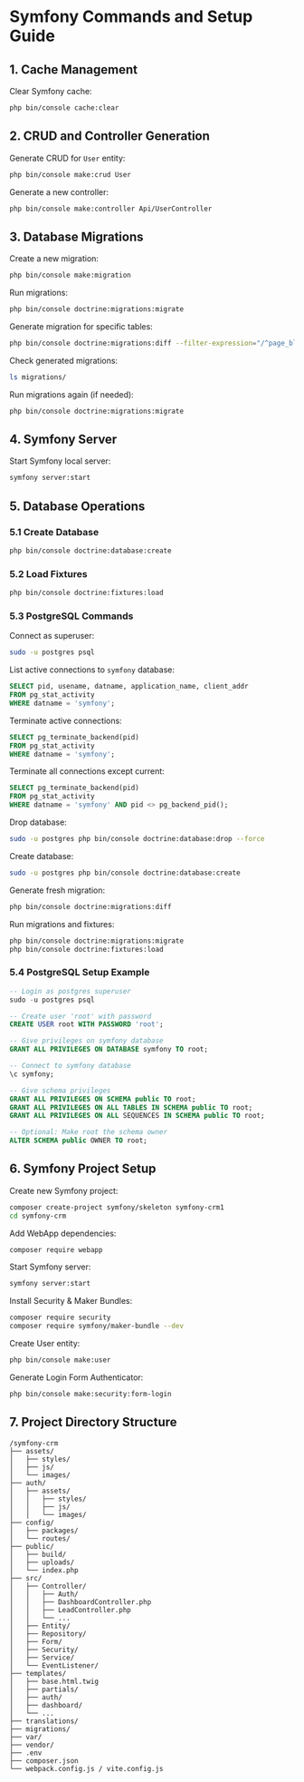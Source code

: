 # Symfony Commands and Setup Guide

## 1. Cache Management

Clear Symfony cache:

```bash
php bin/console cache:clear
````

## 2. CRUD and Controller Generation

Generate CRUD for `User` entity:

```bash
php bin/console make:crud User
```

Generate a new controller:

```bash
php bin/console make:controller Api/UserController
```

## 3. Database Migrations

Create a new migration:

```bash
php bin/console make:migration
```

Run migrations:

```bash
php bin/console doctrine:migrations:migrate
```

Generate migration for specific tables:

```bash
php bin/console doctrine:migrations:diff --filter-expression="/^page_block$/"
```

Check generated migrations:

```bash
ls migrations/
```

Run migrations again (if needed):

```bash
php bin/console doctrine:migrations:migrate
```

## 4. Symfony Server

Start Symfony local server:

```bash
symfony server:start
```

## 5. Database Operations

### 5.1 Create Database

```bash
php bin/console doctrine:database:create
```

### 5.2 Load Fixtures

```bash
php bin/console doctrine:fixtures:load
```

### 5.3 PostgreSQL Commands

Connect as superuser:

```bash
sudo -u postgres psql
```

List active connections to `symfony` database:

```sql
SELECT pid, usename, datname, application_name, client_addr 
FROM pg_stat_activity 
WHERE datname = 'symfony';
```

Terminate active connections:

```sql
SELECT pg_terminate_backend(pid) 
FROM pg_stat_activity 
WHERE datname = 'symfony';
```

Terminate all connections except current:

```sql
SELECT pg_terminate_backend(pid)
FROM pg_stat_activity
WHERE datname = 'symfony' AND pid <> pg_backend_pid();
```

Drop database:

```bash
sudo -u postgres php bin/console doctrine:database:drop --force
```

Create database:

```bash
sudo -u postgres php bin/console doctrine:database:create
```

Generate fresh migration:

```bash
php bin/console doctrine:migrations:diff
```

Run migrations and fixtures:

```bash
php bin/console doctrine:migrations:migrate
php bin/console doctrine:fixtures:load
```

### 5.4 PostgreSQL Setup Example

```sql
-- Login as postgres superuser
sudo -u postgres psql

-- Create user 'root' with password
CREATE USER root WITH PASSWORD 'root';

-- Give privileges on symfony database
GRANT ALL PRIVILEGES ON DATABASE symfony TO root;

-- Connect to symfony database
\c symfony;

-- Give schema privileges
GRANT ALL PRIVILEGES ON SCHEMA public TO root;
GRANT ALL PRIVILEGES ON ALL TABLES IN SCHEMA public TO root;
GRANT ALL PRIVILEGES ON ALL SEQUENCES IN SCHEMA public TO root;

-- Optional: Make root the schema owner
ALTER SCHEMA public OWNER TO root;
```

## 6. Symfony Project Setup

Create new Symfony project:

```bash
composer create-project symfony/skeleton symfony-crm1
cd symfony-crm
```

Add WebApp dependencies:

```bash
composer require webapp
```

Start Symfony server:

```bash
symfony server:start
```

Install Security & Maker Bundles:

```bash
composer require security
composer require symfony/maker-bundle --dev
```

Create User entity:

```bash
php bin/console make:user
```

Generate Login Form Authenticator:

```bash
php bin/console make:security:form-login
```

## 7. Project Directory Structure

```
/symfony-crm
├── assets/                     
│   ├── styles/                 
│   ├── js/                     
│   └── images/
├── auth/
│   ├── assets/                 
│   │   ├── styles/             
│   │   ├── js/                 
│   │   └── images/
├── config/                     
│   ├── packages/               
│   └── routes/                 
├── public/                     
│   ├── build/                  
│   ├── uploads/                
│   └── index.php               
├── src/
│   ├── Controller/             
│   │   ├── Auth/               
│   │   ├── DashboardController.php
│   │   ├── LeadController.php
│   │   └── ...
│   ├── Entity/                 
│   ├── Repository/             
│   ├── Form/                   
│   ├── Security/               
│   ├── Service/                
│   └── EventListener/          
├── templates/                  
│   ├── base.html.twig          
│   ├── partials/               
│   ├── auth/                   
│   ├── dashboard/              
│   └── ...
├── translations/               
├── migrations/                 
├── var/                        
├── vendor/                     
├── .env                        
├── composer.json               
└── webpack.config.js / vite.config.js
```

